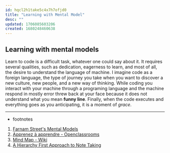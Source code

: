 ```yaml
---
id: hqcl2h1take5c4x7h7ofjd0
title: "Learning with Mental Model"
desc: ""
updated: 1706085603206
created: 1680248460638
---
```


## Learning with mental models

Learn to code is a difficult task, whatever one could say about it. It requires several qualities, such as dedication, eagerness to learn, and most of all, the desire to understand the language of machine. I imagine code as a foreign language, the type of journey you take when you want to discover a new culture, new people, and a new way of thinking. While coding you interact with your machine through a programing language and the machine respond in mostly error threw back at your face because it does not understand what you mean **funny line**. Finally, when the code executes and everything goes as you anticipating, it is a moment of _grace_.

---

- footnotes

1. [Farnam Street's Mental Models](https://fs.blog/mental-models/#learning_to_think_better)
2. [Apprenez à apprendre - Openclassrooms](https://openclassrooms.com/fr/courses/4312781-apprenez-a-apprendre)
3. [Mind Map - Wiki](https://en.wikipedia.org/wiki/Mind_map)
4. [A Hierarchy First Approach to Note Taking](https://www.kevinslin.com/notes/3dd58f62-fee5-4f93-b9f1-b0f0f59a9b64/)
